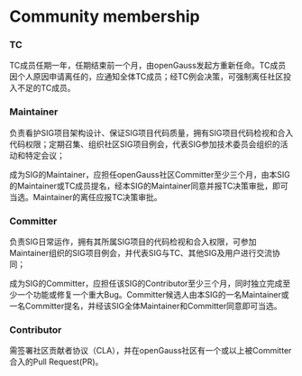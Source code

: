 # Community membership

### TC
  
TC成员任期一年，任期结束前一个月，由openGauss发起方重新任命。TC成员因个人原因申请离任的，应通知全体TC成员；经TC例会决策，可强制离任社区投入不足的TC成员。

### Maintainer

负责看护SIG项目架构设计、保证SIG项目代码质量，拥有SIG项目代码检视和合入代码权限；定期召集、组织社区SIG项目例会，代表SIG参加技术委员会组织的活动和特定会议；

成为SIG的Maintainer，应担任openGauss社区Committer至少三个月，由本SIG的Maintainer或TC成员提名，经本SIG的Maintainer同意并报TC决策审批，即可当选。Maintainer的离任应报TC决策审批。

### Committer

负责SIG日常运作，拥有其所属SIG项目的代码检视和合入权限，可参加Maintainer组织的SIG项目例会，并代表SIG与TC、其他SIG及用户进行交流协同；

成为SIG的Committer，应担任该SIG的Contributor至少三个月，同时独立完成至少一个功能或修复一个重大Bug。Committer候选人由本SIG的一名Maintainer或一名Committer提名，并经该SIG全体Maintainer和Committer同意即可当选。

### Contributor

需签署社区贡献者协议（CLA），并在openGauss社区有一个或以上被Committer合入的Pull Request(PR)。
